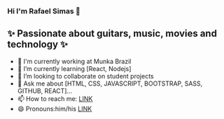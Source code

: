 ### Hi I'm Rafael Simas 👋

## ✨ Passionate about guitars, music, movies and technology ✨

- 🔭 I'm currently working at Munka Brazil
- 🌱 I’m currently learning [React, Nodejs]
- 👯 I’m looking to collaborate on student projects
- 💬 Ask me about [HTML, CSS, JAVASCRIPT, BOOTSTRAP, SASS, GITHUB, REACT]...
- 📫 How to reach me: [LINK](https://www.linkedin.com/in/rafael-silva-de-simas/)
- 😄 Pronouns:him/his
  [LINK](https://github-readme-stats.vercel.app/api?username=Rafaelsimas&show_icons=true&theme=radical)
